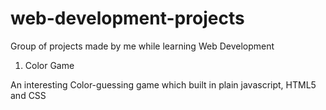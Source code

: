 # web-development-projects
Group of projects made by me while learning Web Development
1) Color Game

An interesting Color-guessing game which built in plain javascript, HTML5 and CSS
